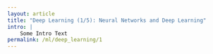 ```yaml
---
layout: article
title: "Deep Learning (1/5): Neural Networks and Deep Learning"
intro: | 
    Some Intro Text
permalink: /ml/deep_learning/1
---
```


